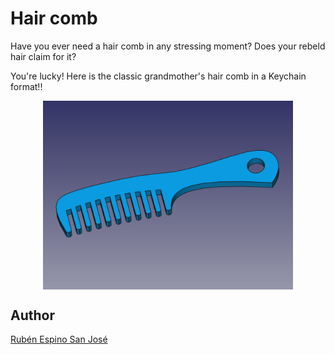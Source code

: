 # Hair comb

Have you ever need a hair comb in any stressing moment? Does your rebeld hair claim for it?

You're lucky! Here is the classic grandmother's hair comb in a Keychain format!!

<p align="center">
<img src="images/Hair comb.png" width="400" align = "center">
</p>

## Author
[Rubén Espino San José](https://github.com/Resaj)
